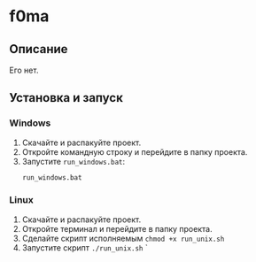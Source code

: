 # f0ma

## Описание
Его нет.

## Установка и запуск

### Windows
1. Скачайте и распакуйте проект.
2. Откройте командную строку и перейдите в папку проекта.
3. Запустите `run_windows.bat`:
   ```sh
   run_windows.bat

### Linux
1. Скачайте и распакуйте проект.
2. Откройте терминал и перейдите в папку проекта.
3. Сделайте скрипт исполняемым `chmod +x run_unix.sh`
4. Запустите скрипт `./run_unix.sh`
`


